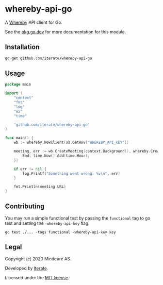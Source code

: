 # whereby-api-go

A [Whereby](https://whereby.com/) API client for Go.

See the [pkg.go.dev](https://pkg.go.dev/github.com/iterate/whereby-api-go) for more documentation for this module. 

## Installation

```bash
go get github.com/iterate/whereby-api-go
```

## Usage

```go
package main

import (
	"context"
	"fmt"
	"log"
	"os"
	"time"

	"github.com/iterate/whereby-api-go"
)

func main() {
	wb := whereby.NewClient(os.Getenv("WHEREBY_API_KEY"))

	meeting, err := wb.CreateMeeting(context.Background(), whereby.CreateMeetingInput{
		End: time.Now().Add(time.Hour),
	})

	if err != nil {
		log.Printf("Something went wrong: %v\n", err)
	}

	fmt.Println(meeting.URL)
}
```

## Contributing
You may run a simple functional test by passing the `functional` tag to go test and setting the `-whereby-api-key` flag:

```shell
go test ./... -tags functional -whereby-api-key key
```

## Legal
Copyright (c) 2020 Mindcare AS.

Developed by [Iterate](https://iterate.no).

Licensed under the [MIT license](LICENSE.txt).

